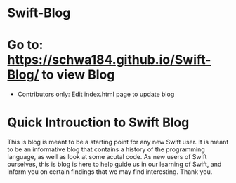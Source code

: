 # Swift-Blog

# Go to: https://schwa184.github.io/Swift-Blog/ to view Blog

- Contributors only: Edit index.html page to update blog 

# Quick Introuction to Swift Blog
This is blog is meant to be a starting point for any new Swift user. It is meant to be an informative blog that contains a history of the programming language, as well as look at some acutal code. As new users of Swift ourselves, this is blog is here to help guide us in our learning of Swift, and inform you on certain findings that we may find interesting. Thank you.


